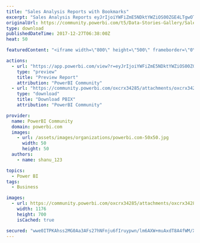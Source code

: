 ```yaml
---
title: "Sales Analysis Reports with Bookmarks"
excerpt: "Sales Analysis Reports eyJrIjoiYWFiZmE5NDktYWZiOS00ZGE4LTgwOTQtMzFiMmIyMGRkNTg4IiwidCI6IjJmNjI3NTMxLWQ4MTAtNGQ1Zi1hMzIzLWQ0ZjgwMjRmZjc0ZCIsImMiOjEwfQ"
originalUrl: https://community.powerbi.com/t5/Data-Stories-Gallery/Sales-Analysis-Reports-with-Bookmarks/m-p/329557
type: download
publishedDateTime: 2017-12-27T06:38:00Z
heat: 50

featuredContent: "<iframe width=\"800\" height=\"500\" frameborder=\"0\" src=\"https://app.powerbi.com/view?r=eyJrIjoiYWFiZmE5NDktYWZiOS00ZGE4LTgwOTQtMzFiMmIyMGRkNTg4IiwidCI6IjJmNjI3NTMxLWQ4MTAtNGQ1Zi1hMzIzLWQ0ZjgwMjRmZjc0ZCIsImMiOjEwfQ\"></iframe>"

actions:
  - url: "https://app.powerbi.com/view?r=eyJrIjoiYWFiZmE5NDktYWZiOS00ZGE4LTgwOTQtMzFiMmIyMGRkNTg4IiwidCI6IjJmNjI3NTMxLWQ4MTAtNGQ1Zi1hMzIzLWQ0ZjgwMjRmZjc0ZCIsImMiOjEwfQ"
    type: "preview"
    title: "Preview Report"
    attribution: "PowerBI Community"
  - url: "https://community.powerbi.com/oxcrx34285/attachments/oxcrx34285/DataStoriesGallery/1392/2/sample%20project%20file.pbix"
    type: "download"
    title: "Download PBIX"
    attribution: "PowerBI Community"

provider:
  name: PowerBI Community
  domain: powerbi.com
  images:
    - url: /assets/images/organizations/powerbi.com-50x50.jpg
      width: 50
      height: 50
  authors:
    - name: shanu_123

topics:
  - Power BI
tags:
  - Business

images:
  - url: https://community.powerbi.com/oxcrx34285/attachments/oxcrx34285/DataStoriesGallery/1392/1/Store%20Sales%20Analysis.PNG
    width: 1176
    height: 700
    isCached: true

secured: "wwe0ITPKAhss2MG0Aa3AFs27hNFnju6fIruypwn/lm6AXW+muAxdT8A4fWM/XSXfQqJdnmu/hGnClsnouZUiasnjL4PWoIcn5igIFvwTZSABxdp5oi8TfcOXZhDw2zTeGtTDiEN0Ne1vcGQqtj6DoYlDIVtDiYWjnvC6oZnGJQ55/P5K8BY5X72yq03NDZbbIG1/wNQ8e4/yjGhuhfboUirkVKHDG017ozzn13VYetNJmjPN4hefdWFfBPhkkxZduzoBqSGT4usvrNHU2zhGgAi435GbDM+43031aT0Z8mSOOzl2zJpL2IRyH7oFKp6Lmhup5JEvmTNOfJwCcotBGyvNlWAtKRPThWGsTLK1YmXfzY6zOpi96lQCj7ZwkXjwyamRaxAdeWqayHYu9LOh4lIRKsgrTg8rS3xalBsX/Ss=;mDcTyfZcti0e3QbjwJAyAQ=="
---
```


